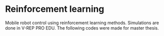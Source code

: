 # Reinforcement learning
Mobile robot control using reinforcement learning methods. Simulations are done 
in V-REP PRO EDU. The following codes were made for master thesis.
